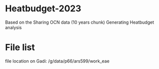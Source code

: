 # Heatbudget-2023
Based on the 
Sharing OCN data (10 years chunk)
Generating Heatbudget analysis

# File list
file location on Gadi:
/g/data/p66/ars599/work_eae
